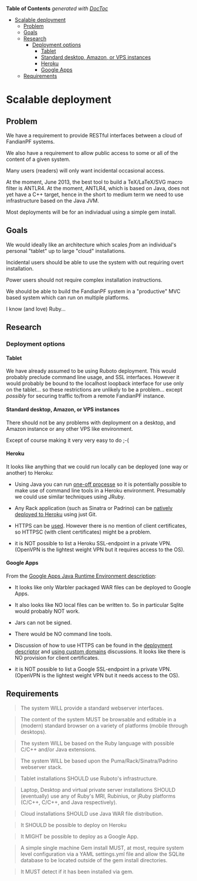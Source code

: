 **Table of Contents**  *generated with [DocToc](http://doctoc.herokuapp.com/)*

- [Scalable deployment](#scalable-deployment)
	- [Problem](#problem)
	- [Goals](#goals)
	- [Research](#research)
		- [Deployment options](#deployment-options)
			- [Tablet](#tablet)
			- [Standard desktop, Amazon, or VPS instances](#standard-desktop-amazon-or-vps-instances)
			- [Heroku](#heroku)
			- [Google Apps](#google-apps)
	- [Requirements](#requirements)

# Scalable deployment

## Problem

We have a requirement to provide RESTful interfaces between a cloud of
FandianPF systems.

We also have a requirement to allow public access to some or all of the
content of a given system.

Many users (readers) will only want incidental occasional access.

At the moment, June 2013, the best tool to build a TeX/LaTeX/SVG macro
filter is ANTLR4.  At the moment, ANTLR4, which is based on Java, does
not yet have a C++ target, hence in the short to medium term we need to
use infrastructure based on the Java JVM.

Most deployments will be for an indiviadual using a simple gem install.

## Goals

We would ideally like an architecture which scales *from* an
individual's personal "tablet" up to large "cloud" installations.

Incidental users should be able to use the system with out requiring
overt installation.

Power users should not require complex installation instructions.

We should be able to build the FandianPF system in a "productive" MVC
based system which can run on multiple platforms.

I know (and love) Ruby...

## Research

### Deployment options

#### Tablet

We have already assumed to be using Ruboto deployment. This would
probably preclude command line usage, and SSL interfaces. However it
would probably be bound to the localhost loopback interface for use only
on the tablet... so these restrictions are unlikely to be a problem...
except *possibly* for securing traffic to/from a remote FandianPF
instance.

#### Standard desktop, Amazon, or VPS instances

There should not be any problems with deployment on a desktop, and
Amazon instance or any other VPS like environment.

Except of course making it very very easy to do ;-(

#### Heroku

It looks like anything that we could run locally can be deployed (one
way or another) to Heroku:

 * Using Java you can run [one-off
processe](https://devcenter.heroku.com/articles/run-non-web-java-processes-on-heroku) 
so it is potentially possible to make use of command line tools in a
Heroku environment.  Presumably we could use similar techniques using
JRuby.

 * Any Rack application (such as Sinatra or Padrino) can be [natively
deployed to Heroku](https://devcenter.heroku.com/articles/rack) using
just Git.

 * HTTPS can be
[used](https://devcenter.heroku.com/articles/ssl-endpoint). However
there is no mention of client certificates, so HTTPSC (with client
certificates) might be a problem.

 * it is NOT possible to list a Heroku SSL-endpoint in a private VPN.
(OpenVPN is the lightest weight VPN but it requires access to the OS).

#### Google Apps

From the [Google Apps Java Runtime Environment
description](https://developers.google.com/appengine/docs/java/):

 * It looks like only Warbler packaged WAR files can be deployed to
Google Apps.

 * It also looks like NO local files can be written to. So in
particular Sqlite would probably NOT work.

 * Jars can not be signed.

 * There would be NO command line tools.

 * Discussion of how to use HTTPS can be found in the [deployment
descriptor](https://developers.google.com/appengine/docs/java/config/webxml)
and [using custom
domains](https://developers.google.com/appengine/docs/ssl) discussions.
It looks like there is NO provision for client certificates.

 * it is NOT possible to list a Google SSL-endpoint in a private VPN.
(OpenVPN is the lightest weight VPN but it needs access to the OS).

## Requirements

> The system WILL provide a standard webserver interfaces.

> The content of the system MUST be browsable and editable in a
> (modern) standard browser on a variety of platforms (mobile through
> desktops).

> The system WILL be based on the Ruby language with possible
> C/C++ and/or Java extensions.

> The system WILL be based upon the Puma/Rack/Sinatra/Padrino webserver
> stack.

> Tablet installations SHOULD use Ruboto's infrastructure.

> Laptop, Desktop and virtual private server installations SHOULD
> (eventually) use any of Ruby's MRI, Rubinius, or jRuby platforms
> (C/C++, C/C++, and Java respectively).

> Cloud installations SHOULD use Java WAR file distribution.

> It SHOULD be possible to deploy on Heroku

> It MIGHT be possible to deploy as a Google App.

> A simple single machine Gem install MUST, at most, require system 
> level configuration via a YAML settings.yml file and allow the SQLite 
> database to be located outside of the gem install directories.

> It MUST detect if it has been installed via gem.
